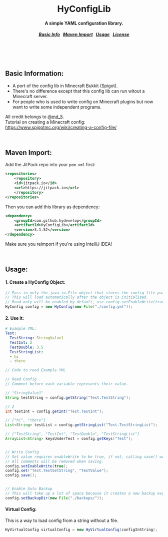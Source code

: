 <h1 align="center">
  <br>
  <br>
  HyConfigLib
  <h4 align="center">
  A simple YAML configuration library.
  </h4>
  <h5 align="center">
<a href="#basics">Basic Info</a>&nbsp;&nbsp;
<a href="#maven">Maven Import</a>&nbsp;&nbsp;
<a href="#usage">Usage</a>&nbsp;&nbsp;
<a href="#license">License</a>
</h5>
  <br>
  <br>
  <br>
</h1>

<a name="basics"></a>
Basic Information:
--------

* A port of the config lib in Minecraft Bukkit (Spigot).
* There's no difference except that this config lib can run witout a Minecraft server.
* For people who is used to write config on Minecraft plugins but now want to write some independent programs.

All credit belongs to [@md_5](https://www.spigotmc.org/members/md_5.1/).<br>
Tutorial on creating a Minecraft config: https://www.spigotmc.org/wiki/creating-a-config-file/ <br>

<br>

<a name="maven"></a>
Maven Import:
--------

Add the JitPack repo into your `pom.xml` first:

```xml
<repositories>
    <repository>
    <id>jitpack.io</id>
    <url>https://jitpack.io</url>
    </repository>
</repositories>
```

Then you can add this library as dependency:

```xml
<dependency>
    <groupId>com.github.hydevelop</groupId>
    <artifactId>HyConfigLib</artifactId>
    <version>3.1.52</version>
</dependency>
```

Make sure you reimport if you're using IntelliJ IDEA!

<br>

<a name="usage"></a>
Usage:
--------

#### 1. Create a HyConfig Object:

```java
// Pass in only the java.io.File object that stores the config file path.
// This will load automatically after the object is initialized.
// Read only will be enabled by default, use config.setEnableWrite(true); to enable write.
HyConfig config = new HyConfig(new File("./config.yml"));
```

#### 2. Use it:

```yml
# Example YML:
Test:
  TestString: StringValue1
  TestInt: 2
  TestDouble: 3.5
  TestStringList:
  - hi
  - there
```

```java
// Code to read Example YML

// Read Config
// Comment before each variable represents their value.

// "StringValue1"
String testString = config.getString("Test.TestString");

// 2
int testInt = config.getInt("Test.TestInt");

// ["hi", "there"]
List<String> testList = config.getStringList("Test.TestStringList");

// ["TestString", "TestInt", "TestDouble", "TestStringList"]
ArrayList<String> keysUnderTest = config.getKeys("Test");


// Write Config
// Set value requires enableWrite to be true, if not, calling save() won't do anything.
// All comments will be removed when saving.
config.setEnableWrite(true);
config.set("Test.TestSetString", "TestValue");
config.save();


// Enable Auto Backup
// This will take up a lot of space because it creates a new backup every time save() is called.
config.setBackupDir(new File("./backups/"));
```

#### Virtual Config:

This is a way to load config from a string without a file.

```java
HyVirtualConfig virtualConfig = new HyVirtualConfig(configInString);
```
